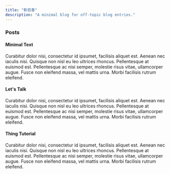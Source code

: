 ```yaml
---
title: "靳若春"
description: "A minimal blog for off-topic blog entries."
---
```


### Posts

#### Minimal Text
Curabitur dolor nisi, consectetur id ipsumet, facilisis aliquet est. Aenean nec iaculis nisi. Quisque non nisl eu leo ultrices rhoncus. Pellentesque at euismod est. Pellentesque ac nisi semper, molestie risus vitae, ullamcorper augue. Fusce non eleifend massa, vel mattis urna. Morbi facilisis rutrum eleifend.



#### Let's Talk
Curabitur dolor nisi, consectetur id ipsumet, facilisis aliquet est. Aenean nec iaculis nisi. Quisque non nisl eu leo ultrices rhoncus. Pellentesque at euismod est. Pellentesque ac nisi semper, molestie risus vitae, ullamcorper augue. Fusce non eleifend massa, vel mattis urna. Morbi facilisis rutrum eleifend.



#### Thing Tutorial
Curabitur dolor nisi, consectetur id ipsumet, facilisis aliquet est. Aenean nec iaculis nisi. Quisque non nisl eu leo ultrices rhoncus. Pellentesque at euismod est. Pellentesque ac nisi semper, molestie risus vitae, ullamcorper augue. Fusce non eleifend massa, vel mattis urna. Morbi facilisis rutrum eleifend.



